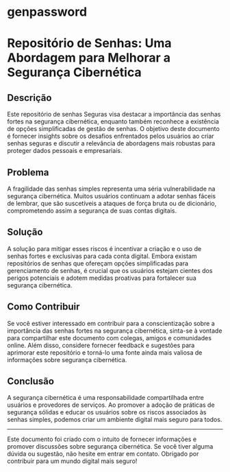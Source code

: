 # genpassword
# Repositório de Senhas: Uma Abordagem para Melhorar a Segurança Cibernética

## Descrição

Este repositório de senhas Seguras visa destacar a importância das senhas fortes na segurança cibernética, enquanto também reconhece a existência de opções simplificadas de gestão de senhas. O objetivo deste documento é fornecer insights sobre os desafios enfrentados pelos usuários ao criar senhas seguras e discutir a relevância de abordagens mais robustas para proteger dados pessoais e empresariais.

## Problema

A fragilidade das senhas simples representa uma séria vulnerabilidade na segurança cibernética. Muitos usuários continuam a adotar senhas fáceis de lembrar, que são suscetíveis a ataques de força bruta ou de dicionário, comprometendo assim a segurança de suas contas digitais.

## Solução

A solução para mitigar esses riscos é incentivar a criação e o uso de senhas fortes e exclusivas para cada conta digital. Embora existam repositórios de senhas que ofereçam opções simplificadas para gerenciamento de senhas, é crucial que os usuários estejam cientes dos perigos potenciais e adotem medidas proativas para fortalecer sua segurança cibernética.

## Como Contribuir

Se você estiver interessado em contribuir para a conscientização sobre a importância das senhas fortes na segurança cibernética, sinta-se à vontade para compartilhar este documento com colegas, amigos e comunidades online. Além disso, considere fornecer feedback e sugestões para aprimorar este repositório e torná-lo uma fonte ainda mais valiosa de informações sobre segurança cibernética.

## Conclusão

A segurança cibernética é uma responsabilidade compartilhada entre usuários e provedores de serviços. Ao promover a adoção de práticas de segurança sólidas e educar os usuários sobre os riscos associados às senhas simples, podemos criar um ambiente digital mais seguro para todos.

---
Este documento foi criado com o intuito de fornecer informações e promover discussões sobre segurança cibernética. Se você tiver alguma dúvida ou sugestão, não hesite em entrar em contato. Obrigado por contribuir para um mundo digital mais seguro!
